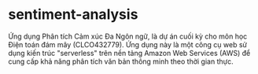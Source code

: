 # sentiment-analysis
Ứng dụng Phân tích Cảm xúc Đa Ngôn ngữ, là dự án cuối kỳ cho môn học Điện toán đám mây (CLCO432779). Ứng dụng này là một công cụ web sử dụng kiến trúc "serverless" trên nền tảng Amazon Web Services (AWS) để cung cấp khả năng phân tích văn bản thông minh theo thời gian thực.
